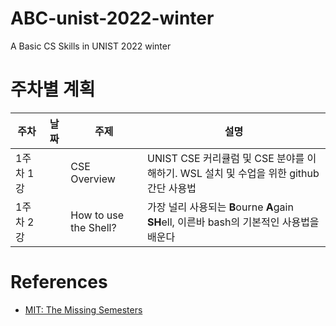 # ABC-unist-2022-winter
A Basic CS Skills in UNIST 2022 winter

# 주차별 계획
|주차|날짜|주제|설명|
|------|---|---|---|
|1주차 1강||CSE Overview|UNIST CSE 커리큘럼 및 CSE 분야를 이해하기. WSL 설치 및 수업을 위한 github 간단 사용법|
|1주차 2강||How to use the Shell?|가장 널리 사용되는 **B**ourne **A**gain **SH**ell, 이른바 bash의 기본적인 사용법을 배운다|

# References
- [MIT: The Missing Semesters](https://missing.csail.mit.edu/)
